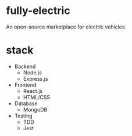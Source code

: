 # fully-electric

An open-source marketplace for electric vehicles.

# stack
- Backend
    - Node.js
    - Express.js
- Frontend
    - React.js
    - HTML/CSS
- Database
    - MongoDB
- Testing
    - TDD
    - Jest
